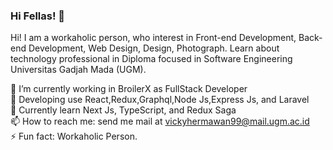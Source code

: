 ### Hi Fellas! 👋
Hi! I am a workaholic person, who interest in Front-end Development, Back-end Development, Web Design, Design, Photograph. Learn about technology professional in Diploma focused in Software Engineering Universitas Gadjah Mada (UGM). 

🔭 I’m currently working in BroilerX as FullStack Developer <br/>
🌱 Developing use React,Redux,Graphql,Node Js,Express Js, and Laravel<br/>
💬 Currently learn Next Js, TypeScript, and Redux Saga<br/>
📫 How to reach me: send me mail at vickyhermawan99@mail.ugm.ac.id<br/>
⚡ Fun fact: Workaholic Person.<br/>
<!--
**vickyhermawan/vickyhermawan** is a ✨ _special_ ✨ repository because its `README.md` (this file) appears on your GitHub profile.
